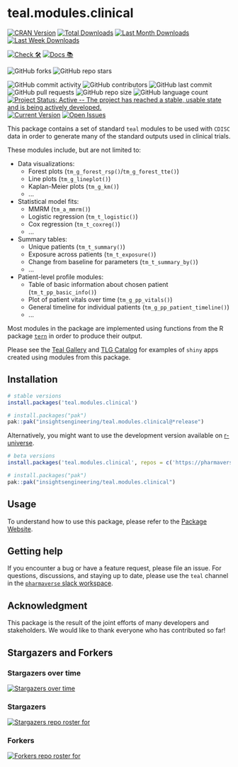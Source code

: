 # teal.modules.clinical

<!-- start badges -->
[![CRAN Version](https://www.r-pkg.org/badges/version/teal.modules.clinical?color=green)](https://cran.r-project.org/package=teal.modules.clinical)
[![Total Downloads](http://cranlogs.r-pkg.org/badges/grand-total/teal.modules.clinical?color=green)](https://cran.r-project.org/package=teal.modules.clinical)
[![Last Month Downloads](http://cranlogs.r-pkg.org/badges/last-month/teal.modules.clinical?color=green)](https://cran.r-project.org/package=teal.modules.clinical)
[![Last Week Downloads](http://cranlogs.r-pkg.org/badges/last-week/teal.modules.clinical?color=green)](https://cran.r-project.org/package=teal.modules.clinical)

[![Check 🛠](https://github.com/insightsengineering/teal.modules.clinical/actions/workflows/check.yaml/badge.svg)](https://insightsengineering.github.io/teal.modules.clinical/main/unit-test-report/) [![Docs 📚](https://github.com/insightsengineering/teal.modules.clinical/actions/workflows/docs.yaml/badge.svg)](https://insightsengineering.github.io/teal.modules.clinical/)

![GitHub forks](https://img.shields.io/github/forks/insightsengineering/teal.modules.clinical?style=social)
![GitHub repo stars](https://img.shields.io/github/stars/insightsengineering/teal.modules.clinical?style=social)

![GitHub commit activity](https://img.shields.io/github/commit-activity/m/insightsengineering/teal.modules.clinical)
![GitHub contributors](https://img.shields.io/github/contributors/insightsengineering/teal.modules.clinical)
![GitHub last commit](https://img.shields.io/github/last-commit/insightsengineering/teal.modules.clinical)
![GitHub pull requests](https://img.shields.io/github/issues-pr/insightsengineering/teal.modules.clinical)
![GitHub repo size](https://img.shields.io/github/repo-size/insightsengineering/teal.modules.clinical)
![GitHub language count](https://img.shields.io/github/languages/count/insightsengineering/teal.modules.clinical)
[![Project Status: Active -- The project has reached a stable, usable state and is being actively developed.](https://www.repostatus.org/badges/latest/active.svg)](https://www.repostatus.org/#active)
[![Current Version](https://img.shields.io/github/r-package/v/insightsengineering/teal.modules.clinical/main?color=purple&label=package%20version)](https://github.com/insightsengineering/teal.modules.clinical/tree/main)
[![Open Issues](https://img.shields.io/github/issues-raw/insightsengineering/teal.modules.clinical?color=red&label=open%20issues)](https://github.com/insightsengineering/teal.modules.clinical/issues?q=is%3Aissue+is%3Aopen+sort%3Aupdated-desc)
<!-- end badges -->

This package contains a set of standard `teal` modules to be used with `CDISC` data in order to generate many of the standard outputs used in clinical trials.

These modules include, but are not limited to:

<!-- markdownlint-disable MD007 MD030 -->
-   Data visualizations:
    -   Forest plots (`tm_g_forest_rsp()`/`tm_g_forest_tte()`)
    -   Line plots (`tm_g_lineplot()`)
    -   Kaplan-Meier plots (`tm_g_km()`)
    -   ...
-   Statistical model fits:
    -   MMRM (`tm_a_mmrm()`)
    -   Logistic regression (`tm_t_logistic()`)
    -   Cox regression (`tm_t_coxreg()`)
    -   ...
-   Summary tables:
    -   Unique patients (`tm_t_summary()`)
    -   Exposure across patients (`tm_t_exposure()`)
    -   Change from baseline for parameters (`tm_t_summary_by()`)
    -   ...
-   Patient-level profile modules:
    -   Table of basic information about chosen patient (`tm_t_pp_basic_info()`)
    -   Plot of patient vitals over time (`tm_g_pp_vitals()`)
    -   General timeline for individual patients (`tm_g_pp_patient_timeline()`)
    -   ...

<!-- markdownlint-enable MD007 MD030 -->

Most modules in the package are implemented using functions from the R package [`tern`](https://insightsengineering.github.io/tern/) in order to produce their output.

Please see the [Teal Gallery](https://insightsengineering.github.io/teal.gallery/) and [TLG Catalog](https://insightsengineering.github.io/tlg-catalog/) for examples of `shiny` apps created using modules from this package.

## Installation

```r
# stable versions
install.packages('teal.modules.clinical')

# install.packages("pak")
pak::pak("insightsengineering/teal.modules.clinical@*release")
```

Alternatively, you might want to use the development version available on [r-universe](https://r-universe.dev/).

```r
# beta versions
install.packages('teal.modules.clinical', repos = c('https://pharmaverse.r-universe.dev', getOption('repos')))

# install.packages("pak")
pak::pak("insightsengineering/teal.modules.clinical")
```

## Usage

To understand how to use this package, please refer to the [Package Website](https://insightsengineering.github.io/teal.modules.clinical/latest-tag/).

## Getting help

If you encounter a bug or have a feature request, please file an issue. For questions, discussions, and staying up to date, please use the `teal` channel in the [`pharmaverse` slack workspace](https://pharmaverse.slack.com).

## Acknowledgment

This package is the result of the joint efforts of many developers and stakeholders. We would like to thank everyone who has contributed so far!

## Stargazers and Forkers

### Stargazers over time

[![Stargazers over time](https://starchart.cc/insightsengineering/teal.modules.clinical.svg)](https://starchart.cc/insightsengineering/teal.modules.clinical)

### Stargazers

[![Stargazers repo roster for](https://reporoster.com/stars/insightsengineering/teal.modules.clinical)](https://github.com/insightsengineering/teal.modules.clinical/stargazers)

### Forkers

[![Forkers repo roster for](https://reporoster.com/forks/insightsengineering/teal.modules.clinical)](https://github.com/insightsengineering/teal.modules.clinical/network/members)
